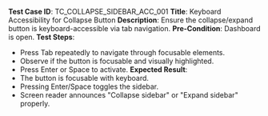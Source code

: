 **Test Case ID**: TC_COLLAPSE_SIDEBAR_ACC_001
**Title**: Keyboard Accessibility for Collapse Button
**Description**: Ensure the collapse/expand button is keyboard-accessible via tab navigation.
**Pre-Condition**: Dashboard is open.
**Test Steps**:
  * Press Tab repeatedly to navigate through focusable elements.
  * Observe if the button is focusable and visually highlighted.
  * Press Enter or Space to activate.
**Expected Result**:
  * The button is focusable with keyboard.
  * Pressing Enter/Space toggles the sidebar.
  * Screen reader announces "Collapse sidebar" or "Expand sidebar" properly.